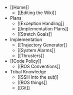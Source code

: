 * [[Home]]
    * [[Editing the Wiki]]
* Plans
    * [[Exception Handling]]
    * [[Implementation Plans]]
    * [[Stretch Goals]]
* Implementation
    * [[Trajectory Generator]]
    * [[System Alarms]]
    * [[Thrusters]]
* [[Code Policy]]
    * [[ROS Conventions]]
* Tribal Knowledge
    * [[SSH into the sub]]
    * [[ROS things]]
    * [[Git]]